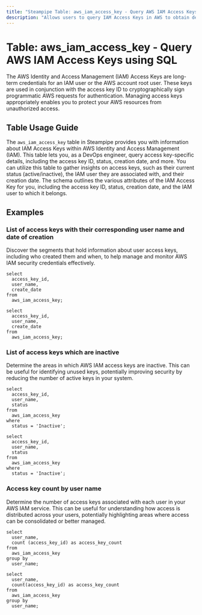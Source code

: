 ```yaml
---
title: "Steampipe Table: aws_iam_access_key - Query AWS IAM Access Keys using SQL"
description: "Allows users to query IAM Access Keys in AWS to obtain details about the access keys associated with an IAM user. This includes the access key ID, status, creation date, and more."
---
```


# Table: aws_iam_access_key - Query AWS IAM Access Keys using SQL

The AWS Identity and Access Management (IAM) Access Keys are long-term credentials for an IAM user or the AWS account root user. These keys are used in conjunction with the access key ID to cryptographically sign programmatic AWS requests for authentication. Managing access keys appropriately enables you to protect your AWS resources from unauthorized access.

## Table Usage Guide

The `aws_iam_access_key` table in Steampipe provides you with information about IAM Access Keys within AWS Identity and Access Management (IAM). This table lets you, as a DevOps engineer, query access key-specific details, including the access key ID, status, creation date, and more. You can utilize this table to gather insights on access keys, such as their current status (active/inactive), the IAM user they are associated with, and their creation date. The schema outlines the various attributes of the IAM Access Key for you, including the access key ID, status, creation date, and the IAM user to which it belongs.

## Examples

### List of access keys with their corresponding user name and date of creation
Discover the segments that hold information about user access keys, including who created them and when, to help manage and monitor AWS IAM security credentials effectively.

```sql+postgres
select
  access_key_id,
  user_name,
  create_date
from
  aws_iam_access_key;
```

```sql+sqlite
select
  access_key_id,
  user_name,
  create_date
from
  aws_iam_access_key;
```


### List of access keys which are inactive
Determine the areas in which AWS IAM access keys are inactive. This can be useful for identifying unused keys, potentially improving security by reducing the number of active keys in your system.

```sql+postgres
select
  access_key_id,
  user_name,
  status
from
  aws_iam_access_key
where
  status = 'Inactive';
```

```sql+sqlite
select
  access_key_id,
  user_name,
  status
from
  aws_iam_access_key
where
  status = 'Inactive';
```


### Access key count by user name
Determine the number of access keys associated with each user in your AWS IAM service. This can be useful for understanding how access is distributed across your users, potentially highlighting areas where access can be consolidated or better managed.

```sql+postgres
select
  user_name,
  count (access_key_id) as access_key_count
from
  aws_iam_access_key
group by
  user_name;
```

```sql+sqlite
select
  user_name,
  count(access_key_id) as access_key_count
from
  aws_iam_access_key
group by
  user_name;
```